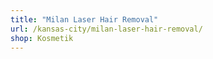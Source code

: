 ```yaml
---
title: "Milan Laser Hair Removal"
url: /kansas-city/milan-laser-hair-removal/
shop: Kosmetik
---
```

